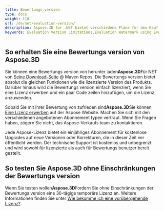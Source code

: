 ```yaml
---
title: Bewertungs version
type: docs
weight: 110
url: /de/net/evaluation-version/
description: Aspose.3D for .NET bietet verschiedene Pläne für den Kauf oder bietet eine kostenlose Testversion und eine 30-tägige vorübergehende Lizenz für die Bewertung mit Lizenz-und Abonnement richtlinien in C#.
keywords: Evaluation Version Limitations,Evaluation Watermark using Evaluation Version.
---
```

##  **So erhalten Sie eine Bewertungs version von Aspose.3D**

Sie können eine Bewertungs version von herunter laden**Aspose.3D**Für NET von [Seine Download-Seite](https://repository.aspose.com/webapp/#/artifacts/browse/tree/General/repo/com/aspose/aspose-3d) @ Maven Repos. Die Bewertungs version bietet absolut die gleichen Funktionen wie die lizenzierte Version des Produkts. Darüber hinaus wird die Bewertungs version einfach lizenziert, wenn Sie eine Lizenz erwerben und ein paar Code zeilen hinzufügen, um die Lizenz anzuwenden.

Sobald Sie mit Ihrer Bewertung von zufrieden sind**Aspose.3D**Sie können [Eine Lizenz erwerben](https://purchase.aspose.com) auf der Aspose Website. Machen Sie sich mit den verschiedenen angebotenen Abonnement typen vertraut. Wenn Sie Fragen haben, zögern Sie nicht, das Aspose-Verkaufs team zu kontaktieren.

Jede Aspose-Lizenz bietet ein einjähriges Abonnement für kostenlose Upgrades auf neue Versionen oder Korrekturen, die in dieser Zeit ver öffentlicht werden. Der technische Support ist kostenlos und unbegrenzt und wird sowohl für lizenzierte als auch für Bewertungs benutzer bereit gestellt.

##  **So testen Sie Aspose.3D ohne Einschränkungen der Bewertungs version**

Wenn Sie testen wollen**Aspose.3D**Fordern Sie ohne Einschränkungen der Bewertungs version eine 30-tägige temporäre Lizenz an. Weitere Informationen finden Sie unter [Wie bekomme ich eine vorübergehende Lizenz?](https://purchase.aspose.com/temporary-license).